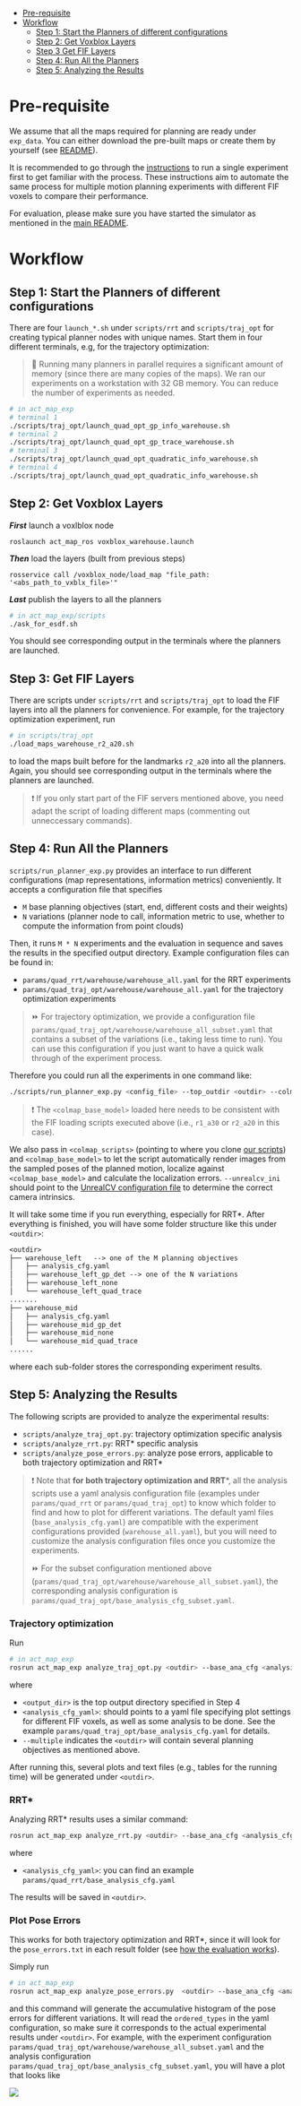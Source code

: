 - [Pre-requisite](#pre-requisite)
- [Workflow](#workflow)
  - [Step 1: Start the Planners of different configurations](#step-1-start-the-planners-of-different-configurations)
  - [Step 2: Get Voxblox Layers](#step-2-get-voxblox-layers)
  - [Step 3 Get FIF Layers](#step-3-get-fif-layers)
  - [Step 4: Run All the Planners](#step-4-run-all-the-planners)
  - [Step 5: Analyzing the Results](#step-5-analyzing-the-results)

# Pre-requisite
We assume that all the maps required for planning are ready under `exp_data`. You can either download the pre-built maps or create them by yourself (see [README](./README.md)).

It is recommended to go through the [instructions](./run_a_single_exp.md) to run a single experiment first to get familiar with the process. These instructions aim to automate the same process for multiple motion planning experiments with different FIF voxels to compare their performance.

For evaluation, please make sure you have started the simulator as mentioned in the [main README](../README.md).

# Workflow

## Step 1: Start the Planners of different configurations
There are four `launch_*.sh` under `scripts/rrt` and `scripts/traj_opt` for creating typical planner nodes with unique names. Start them in four different terminals, e.g, for the trajectory optimization:

> :pushpin: Running many planners in parallel requires a significant amount of memory (since there are many copies of the maps). We ran our experiments on a workstation with 32 GB memory. You can reduce the number of experiments as needed.

```sh
# in act_map_exp
# terminal 1
./scripts/traj_opt/launch_quad_opt_gp_info_warehouse.sh
# terminal 2
./scripts/traj_opt/launch_quad_opt_gp_trace_warehouse.sh
# terminal 3
./scripts/traj_opt/launch_quad_opt_quadratic_info_warehouse.sh
# terminal 4
./scripts/traj_opt/launch_quad_opt_quadratic_info_warehouse.sh
```

## Step 2: Get Voxblox Layers
***First*** launch a voxlblox node
```
roslaunch act_map_ros voxblox_warehouse.launch
```
***Then*** load the layers (built from previous steps)
```
rosservice call /voxblox_node/load_map "file_path: '<abs_path_to_vxblx_file>'"
```
***Last*** publish the layers to all the planners
```bash
# in act_map_exp/scripts
./ask_for_esdf.sh
```
You should see corresponding output in the terminals where the planners are launched.

## Step 3: Get FIF Layers
There are scripts under `scripts/rrt` and `scripts/traj_opt` to load the FIF layers into all the planners for convenience. For example, for the trajectory optimization experiment, run 
```bash
# in scripts/traj_opt
./load_maps_warehouse_r2_a20.sh
```
to load the maps built before for the landmarks `r2_a20` into all the planners. Again, you should see corresponding output in the terminals where the planners are launched.

> :heavy_exclamation_mark: If you only start part of the FIF servers mentioned above, you need adapt the script of loading different maps (commenting out unneccessary commands).


## Step 4: Run All the Planners

`scripts/run_planner_exp.py` provides an interface to run different configurations (map representations, information metrics) conveniently. 
It accepts a configuration file that specifies
* `M` base planning objectives (start, end, different costs and their weights)
* `N` variations (planner node to call, information metric to use, whether to compute the information from point clouds)

Then, it runs `M * N` experiments and the evaluation in sequence and saves the results in the specified output directory. Example configuration files can be found in:

* `params/quad_rrt/warehouse/warehouse_all.yaml` for the RRT experiments
* `params/quad_traj_opt/warehouse/warehouse_all.yaml` for the trajectory optimization experiments

> :fast_forward: For trajectory optimization, we provide a configuration file `params/quad_traj_opt/warehouse/warehouse_all_subset.yaml` that contains a subset of the variations (i.e., taking less time to run). You can use this configuration if you just want to have a quick walk through of the experiment process.

Therefore you could run all the experiments in one command like:

```sh
./scripts/run_planner_exp.py <config_file> --top_outdir <outdir> --colmap_script_dir <colmap_scripts> --base_model <colmap_base_model> --unrealcv_ini <unrealcv_config_file>
```
> :heavy_exclamation_mark: The `<colmap_base_model>` loaded here needs to be consistent with the FIF loading scripts executed above (i.e., `r1_a30` or `r2_a20` in this case).

We also pass in `<colmap_scripts>` (pointing to where you clone [our scripts](https://github.com/uzh-rpg/colmap_utils)) and `<colmap_base_model>` to let the script automatically render images from the sampled poses of the planned motion, localize against `<colmap_base_model>` and calculate the localization errors. `--unrealcv_ini` should point to the [UnrealCV configuration file](../unrealcv_bridge/README.md) to determine the correct camera intrinsics.

It will take some time if you run everything, especially for RRT*. After everything is finished, you will have some folder structure like this under `<outdir>`:

```txt
<outdir>
├── warehouse_left   --> one of the M planning objectives
│   ├── analysis_cfg.yaml  
│   ├── warehouse_left_gp_det --> one of the N variations
│   ├── warehouse_left_none
│   └── warehouse_left_quad_trace
.......
├── warehouse_mid
│   ├── analysis_cfg.yaml
│   ├── warehouse_mid_gp_det
│   ├── warehouse_mid_none
│   └── warehouse_mid_quad_trace
......
```

where each sub-folder stores the corresponding experiment results.

## Step 5: Analyzing the Results

The following scripts are provided to analyze the experimental results:
* `scripts/analyze_traj_opt.py`: trajectory optimization specific analysis
* `scripts/analyze_rrt.py`: RRT* specific analysis
* `scripts/analyze_pose_errors.py`: analyze pose errors, applicable to both trajectory optimization and RRT*

> :heavy_exclamation_mark: Note that **for both trajectory optimization and RRT***, all the analysis scripts use a yaml analysis configuration file (examples under `params/quad_rrt` or `params/quad_traj_opt`)  to know which folder to find and how to plot for different variations. The default yaml files (`base_analysis_cfg.yaml`) are compatible with the experiment configurations provided (`warehouse_all.yaml`), but you will need to customize the analysis configuration files once you customize the experiments.
>
> :fast_forward: For the subset configuration mentioned above (`params/quad_traj_opt/warehouse/warehouse_all_subset.yaml`), the corresponding analysis configuration is `params/quad_traj_opt/base_analysis_cfg_subset.yaml`.

### Trajectory optimization

Run

```sh
# in act_map_exp
rosrun act_map_exp analyze_traj_opt.py <outdir> --base_ana_cfg <analysis_cfg_yaml> --multiple
```

where

* `<output_dir>`  is the top output directory specified in Step 4
* `<analysis_cfg_yaml>`: should points to a yaml file specifying plot settings for different FIF voxels, as well as some analysis to be done. See the example `params/quad_traj_opt/base_analysis_cfg.yaml` for details.
* `--multiple` indicates the `<outdir>` will contain several planning objectives as mentioned above.

After running this, several plots and text files (e.g., tables for the running time) will be generated under `<outdir>`.

### RRT*

Analyzing RRT* results uses a similar command:

```sh
rosrun act_map_exp analyze_rrt.py <outdir> --base_ana_cfg <analysis_cfg_yaml> --multiple
```

where

* `<analysis_cfg_yaml>`: you can find an example `params/quad_rrt/base_analysis_cfg.yaml`

The results will be saved in `<outdir>`.

### Plot Pose Errors

This works for both trajectory optimization and RRT*, since it will look for the `pose_errors.txt` in each result folder (see [how the evaluation works](./evaluation_localization_accuracy.md)).

Simply run

```sh
# in act_map_exp
rosrun act_map_exp analyze_pose_errors.py  <outdir> --base_ana_cfg <analysis_cfg_yaml>  --multiple --plt_min_ratio 0.2 --plt_max_ratio 1.0
```

and this command will generate the accumulative histogram of the pose errors for different variations. It will read the `ordered_types` in the yaml configuration, so make sure it corresponds to the actual experimental results under `<outdir>`. For example, with the experiment configuration `params/quad_traj_opt/warehouse/warehouse_all_subset.yaml` and the analysis configuration `params/quad_traj_opt/base_analysis_cfg_subset.yaml`, you will have a plot that looks like

![](./doc/eg_hist_subset.png)





